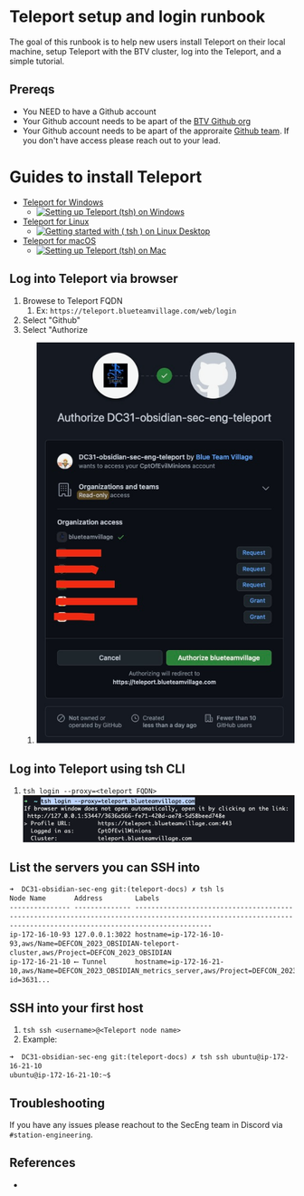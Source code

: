 # Teleport setup and login runbook
The goal of this runbook is to help new users install Teleport on their local machine, setup Teleport with the BTV cluster, log into the Teleport, and a simple tutorial.

## Prereqs
* You NEED to have a Github account
* Your Github account needs to be apart of the [BTV Github org](https://github.com/blueteamvillage)
* Your Github account needs to be apart of the approraite [Github team](https://github.com/orgs/blueteamvillage/teams/dc31-obsidian-sec-eng/teams). If you don't have access please reach out to your lead.


# Guides to install Teleport
* [Teleport for Windows](https://goteleport.com/docs/installation/#windows-tsh-client-only)
    * [![Setting up Teleport (tsh) on Windows](https://img.youtube.com/vi/XH047Qc45xs/0.jpg)](https://www.youtube.com/watch?v=XH047Qc45xs)
* [Teleport for Linux](https://goteleport.com/docs/installation/#linux)
    * [![Getting started with ( tsh ) on Linux Desktop](https://img.youtube.com/vi/x2KxhM_v4MM/0.jpg)](https://www.youtube.com/watch?v=x2KxhM_v4MM)
* [Teleport for macOS](https://goteleport.com/docs/installation/#macos)
    * [![Setting up Teleport (tsh) on Mac](https://img.youtube.com/vi/IdnQP-qCG7k/0.jpg)](https://www.youtube.com/watch?v=IdnQP-qCG7k)



## Log into Teleport via browser
1. Browese to Teleport FQDN
    1. Ex: `https://teleport.blueteamvillage.com/web/login`
1. Select "Github"
1. Select "Authorize <Github org name>
    1. ![teleport_github_authorize](../.img/teleport_github_authorize.png)

## Log into Teleport using tsh CLI
1. `tsh login --proxy=<teleport FQDN>`
    ![teleport_tsh_login](../.img/teleport_tsh_login.png)

## List the servers you can SSH into
```shell
➜  DC31-obsidian-sec-eng git:(teleport-docs) ✗ tsh ls
Node Name       Address        Labels
--------------- -------------- ---------------------------------------------------------------------------------------------------------------------------------------------------------------
ip-172-16-10-93 127.0.0.1:3022 hostname=ip-172-16-10-93,aws/Name=DEFCON_2023_OBSIDIAN-teleport-cluster,aws/Project=DEFCON_2023_OBSIDIAN
ip-172-16-21-10 ⟵ Tunnel       hostname=ip-172-16-21-10,aws/Name=DEFCON_2023_OBSIDIAN_metrics_server,aws/Project=DEFCON_2023_OBSIDIAN,aws/Team=sec_infra,teleport.internal/resource-id=3631...
```

## SSH into your first host
1. `tsh ssh <username>@<Teleport node name>`
1. Example:
```shell
➜  DC31-obsidian-sec-eng git:(teleport-docs) ✗ tsh ssh ubuntu@ip-172-16-21-10
ubuntu@ip-172-16-21-10:~$
```

## Troubleshooting
If you have any issues please reachout to the SecEng team in Discord via `#station-engineering`.

## References
* []()

